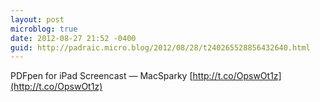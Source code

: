 ```yaml
---
layout: post
microblog: true
date: 2012-08-27 21:52 -0400
guid: http://padraic.micro.blog/2012/08/28/t240265528856432640.html
---
```

PDFpen for iPad Screencast — MacSparky [http://t.co/OpswOt1z](http://t.co/OpswOt1z)
